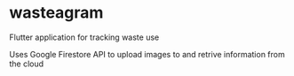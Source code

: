 # wasteagram

Flutter application for tracking waste use

Uses Google Firestore API to upload images to and retrive information from the cloud
